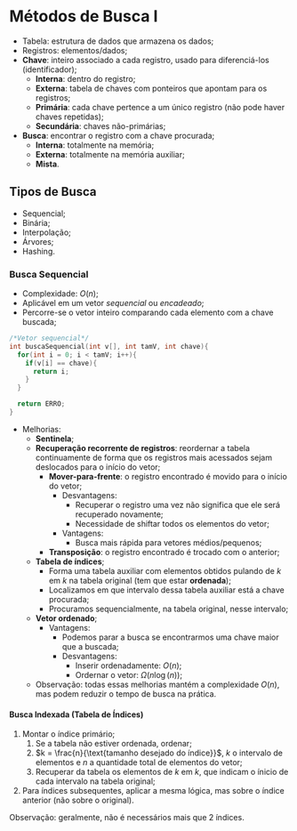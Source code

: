 # Métodos de Busca I

- Tabela: estrutura de dados que armazena os dados;
- Registros: elementos/dados;
- **Chave**: inteiro associado a cada registro, usado para diferenciá-los (identificador);
  - **Interna**: dentro do registro;
  - **Externa**: tabela de chaves com ponteiros que apontam para os registros;
  - **Primária**: cada chave pertence a um único registro (não pode haver chaves repetidas);
  - **Secundária**: chaves não-primárias;
- **Busca**: encontrar o registro com a chave procurada;
  - **Interna**: totalmente na memória;
  - **Externa**:  totalmente na memória auxiliar;
  - **Mista**.

## Tipos de Busca

- Sequencial;
- Binária;
- Interpolação;
- Árvores;
- Hashing.

### Busca Sequencial

- Complexidade: $O(n)$;
- Aplicável em um vetor *sequencial* ou *encadeado*;
- Percorre-se o vetor inteiro comparando cada elemento com a chave buscada;
```c
/*Vetor sequencial*/
int buscaSequencial(int v[], int tamV, int chave){
  for(int i = 0; i < tamV; i++){
    if(v[i] == chave){
      return i;
    }
  }

  return ERRO;
}
```
- Melhorias:
  - **Sentinela**;
  - **Recuperação recorrente de registros**: reordernar a tabela continuamente de forma que os registros mais acessados sejam deslocados para o início do vetor;
    - **Mover-para-frente**: o registro encontrado é movido para o início do vetor;
      - Desvantagens:
        - Recuperar o registro uma vez não significa que ele será recuperado novamente;
        - Necessidade de shiftar todos os elementos do vetor;
      - Vantagens:
        - Busca mais rápida para vetores médios/pequenos;
    - **Transposição**: o registro encontrado é trocado com o anterior;
  - **Tabela de índices**;
    - Forma uma tabela auxiliar com elementos obtidos pulando de $k$ em $k$ na tabela original (tem que estar **ordenada**);
    - Localizamos em que intervalo dessa tabela auxiliar está a chave procurada;
    - Procuramos sequencialmente, na tabela original, nesse intervalo;
  - **Vetor ordenado**;
    - Vantagens:
      - Podemos parar a busca se encontrarmos uma chave maior que a buscada;
      - Desvantagens:
        - Inserir ordenadamente: $O(n)$;
        - Ordernar o vetor: $\Omega(n \log(n))$;
  - Observação: todas essas melhorias mantém a complexidade $O(n)$, mas podem reduzir o tempo de busca na prática.

#### Busca Indexada (Tabela de Índices)

1. Montar o índice primário;
   1. Se a tabela não estiver ordenada, ordenar;
   2. $k = \frac{n}{\text{tamanho desejado do índice}}$, $k$ o intervalo de elementos e $n$ a quantidade total de elementos do vetor;
   3. Recuperar da tabela os elementos de $k$ em $k$, que indicam o ínicio de cada intervalo na tabela original;
2. Para índices subsequentes, aplicar a mesma lógica, mas sobre o índice anterior (não sobre o original).

Observação: geralmente, não é necessários mais que 2 índices.